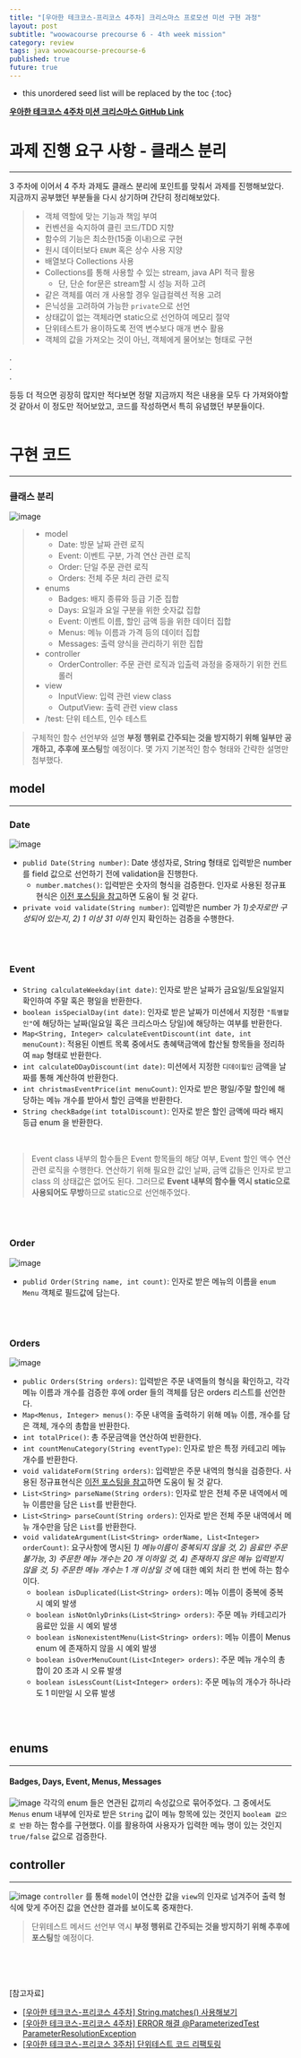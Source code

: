 ```yaml
---
title: "[우아한 테크코스-프리코스 4주차] 크리스마스 프로모션 미션 구현 과정"
layout: post
subtitle: "woowacourse precourse 6 - 4th week mission"
category: review
tags: java woowacourse-precourse-6
published: true
future: true
---
```


<!--more-->

* this unordered seed list will be replaced by the toc
{:toc}



**[우아한 테크코스 4주차 미션 크리스마스 GitHub Link](https://github.com/woowacourse-precourse/java-christmas-6)**

# 과제 진행 요구 사항 - 클래스 분리
***
3 주차에 이어서 4 주차 과제도 클래스 분리에 포인트를 맞춰서 과제를 진행해보았다. 지금까지 공부했던 부분들을 다시 상기하며 간단히 정리해보았다.

> * 객체 역할에 맞는 기능과 책임 부여
> * 컨벤션을 숙지하여 클린 코드/TDD 지향
> * 함수의 기능은 최소한(15줄 이내)으로 구현
> * 원시 데이터보다 `ENUM` 혹은 상수 사용 지양
> * 배열보다 Collections 사용
> * Collections를 통해 사용할 수 있는 stream, java API 적극 활용
>   * 단, 단순 for문은 stream할 시 성능 저하 고려
> * 같은 객체를 여러 개 사용할 경우 일급컬렉션 적용 고려
> * 은닉성을 고려하여 가능한 `private`으로 선언
> * 상태값이 없는 객체라면 static으로 선언하여 메모리 절약
> * 단위테스트가 용이하도록 전역 변수보다 매개 변수 활용
> * 객체의 값을 가져오는 것이 아닌, 객체에게 물어보는 형태로 구현

.<br/>
.<br/>
.<br/>

등등 더 적으면 굉장히 많지만 적다보면 정말 지금까지 적은 내용을 모두 다 가져와야할 것 같아서 이 정도만 적어보았고, 코드를 작성하면서 특히 유념했던 부분들이다.
<br/>
<br/>

# 구현 코드
***
### 클래스 분리
![image](https://github.com/hYe807n/hYe807n.github.io/assets/79916066/e7fb41a3-de55-4178-92a9-f45af6b79236)

> * model
>   * Date: 방문 날짜 관련 로직
>   * Event: 이벤트 구분, 가격 연산 관련 로직
>   * Order: 단일 주문 관련 로직
>   * Orders: 전체 주문 처리 관련 로직
> * enums
>   * Badges: 배지 종류와 등급 기준 집합
>   * Days: 요일과 요일 구분을 위한 숫자값 집합
>   * Event: 이벤트 이름, 할인 금액 등을 위한 데이터 집합
>   * Menus: 메뉴 이름과 가격 등의 데이터 집합
>   * Messages: 출력 양식을 관리하기 위한 집합
> * controller
>   * OrderController: 주문 관련 로직과 입출력 과정을 중재하기 위한 컨트롤러
> * view 
>   * InputView: 입력 관련 view class
>   * OutputView: 출력 관련 view class
> * /test: 단위 테스트, 인수 테스트


> 구체적인 함수 선언부와 설명 **부정 행위로 간주되는 것을 방지하기 위해 일부만 공개하고, 추후에 포스팅**할 예정이다. 몇 가지 기본적인 함수 형태와 간략한 설명만 첨부했다.
## model
***
### Date
![image](https://github.com/hYe807n/hYe807n.github.io/assets/79916066/399368ba-bf81-48fb-862b-bc7510f4ab06)


* `publid Date(String number)`: Date 생성자로, String 형태로 입력받은 number를 field 값으로 선언하기 전에 validation을 진행한다.
    * `number.matches()`: 입력받은 숫자의 형식을 검증한다. 인자로 사용된 정규표현식은 [이전 포스팅을 참고](https://hye807n.github.io/review/woowacourse-precourse-6-java-christmas.html)하면 도움이 될 것 같다.
* `private void validate(String number)`: 입력받은 number 가 *1)숫자로만 구성되어 있는지*, *2) 1 이상 31 이하* 인지 확인하는 검증을 수행한다.

<br/>
<br/>

### Event

* `String calculateWeekday(int date)`: 인자로 받은 날짜가 금요일/토요일일지 확인하여 주말 혹은 평일을 반환한다.
* `boolean isSpecialDay(int date)`: 인자로 받은 날짜가 미션에서 지정한 `"특별할인"`에 해당하는 날짜(일요일 혹은 크리스마스 당일)에 해당하는 여부를 반환한다.
* `Map<String, Integer> calculateEventDiscount(int date, int menuCount)`: 적용된 이벤트 목록 중에서도 총혜택금액에 합산될 항목들을 정리하여 `map` 형태로 반환한다.
* `int calculateDDayDiscount(int date)`: 미션에서 지정한 `디데이힐인` 금액을 날짜를 통해 계산하여 반환한다.
* `int christmasEventPrice(int menuCount)`: 인자로 받은 평일/주말 할인에 해당하는 메뉴 개수를 받아서 할인 금액을 반환한다.
* `String checkBadge(int totalDiscount)`: 인자로 받은 할인 금액에 따라 배지 등급 enum 을 반환한다.
<br/>

> Event class 내부의 함수들은 Event 항목들의 해당 여부, Event 할인 액수 연산 관련 로직을 수행한다.
> 연산하기 위해 필요한 값인 날짜, 금액 값들은 인자로 받고 class 의 상태값은 없어도 된다.
> 그러므로 **Event 내부의 함수들 역시 static으로 사용되어도 무방**하므로 static으로 선언해주었다.

<br/>
<br/>

### Order
![image](https://github.com/hYe807n/hYe807n.github.io/assets/79916066/09f6d662-cfff-4bd7-a455-4392f2bd8ca5)

* `publid Order(String name, int count)`: 인자로 받은 메뉴의 이름을 `enum Menu` 객체로 필드값에 담는다.

<br/>
<br/>

### Orders
![image](https://github.com/hYe807n/hYe807n.github.io/assets/79916066/0c51c53a-ebb4-42e1-b1ac-ad9fcd32b89c)

* `public Orders(String orders)`: 입력받은 주문 내역들의 형식을 확인하고, 각각 메뉴 이름과 개수를 검증한 후에 order 들의 객체를 담은 orders 리스트를 선언한다.
* `Map<Menus, Integer> menus()`: 주문 내역을 출력하기 위해 메뉴 이름, 개수를 담은 객체, 개수의 총합을 반환한다.
* `int totalPrice()`: 총 주문금액을 연산하여 반환한다.
* `int countMenuCategory(String eventType)`: 인자로 받은 특정 카테고리 메뉴 개수를 반환한다.
* `void validateForm(String orders)`: 입력받은 주문 내역의 형식을 검증한다. 사용된 정규표현식은 [이전 포스팅을 참고](https://hye807n.github.io/review/woowacourse-precourse-6-java-christmas.html)하면 도움이 될 것 같다.
* `List<String> parseName(String orders)`: 인자로 받은 전체 주문 내역에서 메뉴 이름만을 담은 `List`를 반환한다.
* `List<String> parseCount(String orders)`: 인자로 받은 전체 주문 내역에서 메뉴 개수만을 담은 `List`를 반환한다.
* `void validateArgument(List<String> orderName, List<Integer> orderCount)`: 요구사항에 명시된 *1) 메뉴이름이 중복되지 않을 것, 2) 음료만 주문 불가능, 3) 주문한 메뉴 개수는 20 개 이하일 것, 4) 존재하지 않은 메뉴 입력받지 않을 것, 5) 주문한 메뉴 개수는 1 개 이상일 것* 에 대한 예외 처리 한 번에 하는 함수이다.
    * `boolean isDuplicated(List<String> orders)`: 메뉴 이름이 중복에 중복 시 예외 발생
    * `boolean isNotOnlyDrinks(List<String> orders)`: 주문 메뉴 카테고리가 음료만 있을 시 예외 발생
    * `boolean isNonexistentMenu(List<String> orders)`: 메뉴 이름이 Menus enum 에 존재하지 않을 시 예외 발생
    * `boolean isOverMenuCount(List<Integer> orders)`: 주문 메뉴 개수의 총합이 20 초과 시 오류 발생
    * `boolean isLessCount(List<Integer> orders)`: 주문 메뉴의 개수가 하나라도 1 미만일 시 오류 발생
<br/>
<br/>

## enums
***
#### Badges, Days, Event, Menus, Messages
![image](https://github.com/hYe807n/hYe807n.github.io/assets/79916066/c8578d1a-9f5e-4615-a58c-4e1ddb44565b)
각각의 enum 들은 연관된 값끼리 속성값으로 묶어주었다. 그 중에서도 `Menus` enum 내부에 인자로 받은 `String` 값이 메뉴 항목에 있는 것인지 `booleam 값으로 반환` 하는 함수를 구현했다.
이를 활용하여 사용자가 입력한 메뉴 명이 있는 것인지 `true/false` 값으로 검증한다.

## controller
***
![image](https://github.com/hYe807n/hYe807n.github.io/assets/79916066/07c742be-d7b4-49dc-a47d-3b43b1f65214)
`controller` 를 통해 `model`이 연산한 값을 `view`의 인자로 넘겨주어 출력 형식에 맞게 주어진 값을 연산한 결과를 보이도록 중재한다. 

> 단위테스트 메서드 선언부 역시 **부정 행위로 간주되는 것을 방지하기 위해 추후에 포스팅**할 예정이다.

<br/>
<br/>
<br/>

[참고자료]<br/>
* [[우아한 테크코스-프리코스 4주차] String.matches() 사용해보기](https://hye807n.github.io/review/woowacourse-precourse-6-java-christmas.html)
* [[우아한 테크코스-프리코스 4주차] ERROR 해결 @ParameterizedTest ParameterResolutionException](https://hye807n.github.io/review/woowacourse-precourse-6-java-christmas(2).html)
* [[우아한 테크코스-프리코스 3주차] 단위테스트 코드 리팩토링](https://hye807n.github.io/review/woowacourse-precourse-6-java-christmas(3).html)